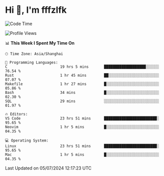 # Hi 👋, I'm fffzlfk

<!--START_SECTION:waka-->
![Code Time](http://img.shields.io/badge/Code%20Time-739%20hrs%2012%20mins-blue)

![Profile Views](http://img.shields.io/badge/Profile%20Views-0-blue)

📊 **This Week I Spent My Time On** 

```text
🕑︎ Time Zone: Asia/Shanghai

💬 Programming Languages: 
C                        19 hrs 5 mins       ███████████████████░░░░░░   76.54 % 
Rust                     1 hr 45 mins        ██░░░░░░░░░░░░░░░░░░░░░░░   07.07 % 
Makefile                 1 hr 27 mins        █░░░░░░░░░░░░░░░░░░░░░░░░   05.86 % 
Bash                     34 mins             █░░░░░░░░░░░░░░░░░░░░░░░░   02.30 % 
SQL                      29 mins             ░░░░░░░░░░░░░░░░░░░░░░░░░   01.97 % 

🔥 Editors: 
VS Code                  23 hrs 51 mins      ████████████████████████░   95.65 % 
Neovim                   1 hr 5 mins         █░░░░░░░░░░░░░░░░░░░░░░░░   04.35 % 

💻 Operating System: 
Linux                    23 hrs 51 mins      ████████████████████████░   95.65 % 
Mac                      1 hr 5 mins         █░░░░░░░░░░░░░░░░░░░░░░░░   04.35 % 
```


 Last Updated on 05/07/2024 12:17:23 UTC
<!--END_SECTION:waka-->
